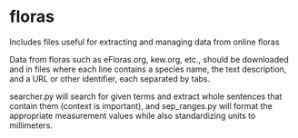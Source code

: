 # floras
Includes files useful for extracting and managing data from online floras

Data from floras such as eFloras.org, kew.org, etc., should be downloaded and in files
where each line contains a species name, the text description, and a URL or other identifier,
each separated by tabs.

searcher.py will search for given terms and extract whole sentences that contain them (context
is important), and sep_ranges.py will format the appropriate measurement values while also
standardizing units to millimeters.
